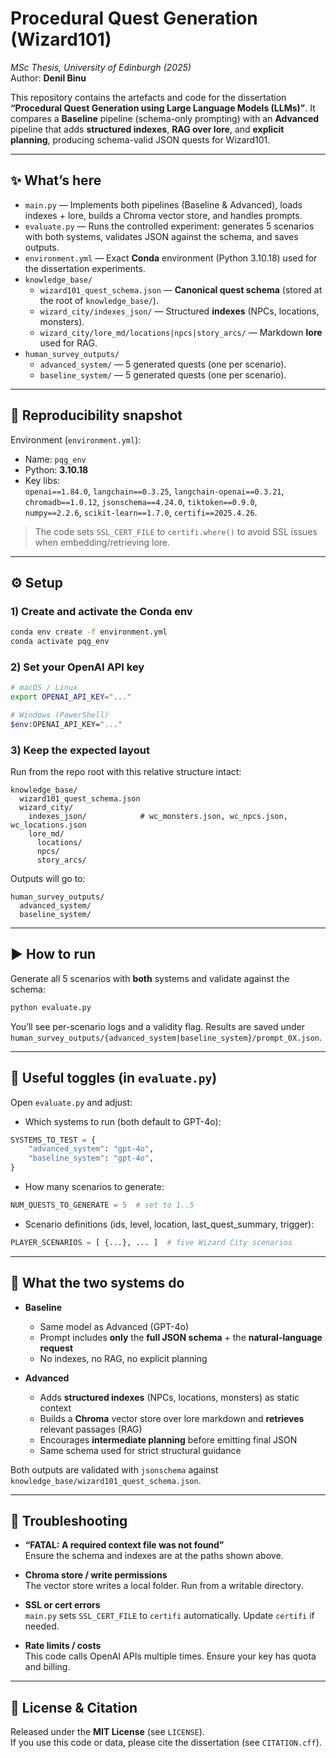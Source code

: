 # Procedural Quest Generation (Wizard101)

*MSc Thesis, University of Edinburgh (2025)*\
Author: **Denil Binu**

This repository contains the artefacts and code for the dissertation **“Procedural Quest Generation using Large Language Models (LLMs)”**. It compares a **Baseline** pipeline (schema-only prompting) with an **Advanced** pipeline that adds **structured indexes**, **RAG over lore**, and **explicit planning**, producing schema-valid JSON quests for Wizard101.

---

## ✨ What’s here

- `main.py` — Implements both pipelines (Baseline & Advanced), loads indexes + lore, builds a Chroma vector store, and handles prompts.
- `evaluate.py` — Runs the controlled experiment: generates 5 scenarios with both systems, validates JSON against the schema, and saves outputs.
- `environment.yml` — Exact **Conda** environment (Python 3.10.18) used for the dissertation experiments.
- `knowledge_base/`
  - `wizard101_quest_schema.json` — **Canonical quest schema** (stored at the root of `knowledge_base/`).
  - `wizard_city/indexes_json/` — Structured **indexes** (NPCs, locations, monsters).
  - `wizard_city/lore_md/locations|npcs|story_arcs/` — Markdown **lore** used for RAG.
- `human_survey_outputs/`
  - `advanced_system/` — 5 generated quests (one per scenario).
  - `baseline_system/` — 5 generated quests (one per scenario).

---

## 🧪 Reproducibility snapshot

Environment (`environment.yml`):

- Name: `pqg_env`
- Python: **3.10.18**
- Key libs:\
  `openai==1.84.0`, `langchain==0.3.25`, `langchain-openai==0.3.21`,\
  `chromadb==1.0.12`, `jsonschema==4.24.0`, `tiktoken==0.9.0`,\
  `numpy==2.2.6`, `scikit-learn==1.7.0`, `certifi==2025.4.26`.

> The code sets `SSL_CERT_FILE` to `certifi.where()` to avoid SSL issues when embedding/retrieving lore.

---

## ⚙️ Setup

### 1) Create and activate the Conda env

```bash
conda env create -f environment.yml
conda activate pqg_env
```

### 2) Set your OpenAI API key

```bash
# macOS / Linux
export OPENAI_API_KEY="..."

# Windows (PowerShell)
$env:OPENAI_API_KEY="..."
```

### 3) Keep the expected layout

Run from the repo root with this relative structure intact:

```
knowledge_base/
  wizard101_quest_schema.json
  wizard_city/
    indexes_json/            # wc_monsters.json, wc_npcs.json, wc_locations.json
    lore_md/
      locations/
      npcs/
      story_arcs/
```

Outputs will go to:

```
human_survey_outputs/
  advanced_system/
  baseline_system/
```

---

## ▶️ How to run

Generate all 5 scenarios with **both** systems and validate against the schema:

```bash
python evaluate.py
```

You’ll see per-scenario logs and a validity flag. Results are saved under `human_survey_outputs/{advanced_system|baseline_system}/prompt_0X.json`.

---

## 🔧 Useful toggles (in `evaluate.py`)

Open `evaluate.py` and adjust:

- Which systems to run (both default to GPT-4o):

```python
SYSTEMS_TO_TEST = {
    "advanced_system": "gpt-4o",
    "baseline_system": "gpt-4o",
}
```

- How many scenarios to generate:

```python
NUM_QUESTS_TO_GENERATE = 5  # set to 1..5
```

- Scenario definitions (ids, level, location, last\_quest\_summary, trigger):

```python
PLAYER_SCENARIOS = [ {...}, ... ]  # five Wizard City scenarios
```

---

## 🧩 What the two systems do

- **Baseline**

  - Same model as Advanced (GPT-4o)
  - Prompt includes **only** the **full JSON schema** + the **natural-language request**
  - No indexes, no RAG, no explicit planning

- **Advanced**

  - Adds **structured indexes** (NPCs, locations, monsters) as static context
  - Builds a **Chroma** vector store over lore markdown and **retrieves** relevant passages (RAG)
  - Encourages **intermediate planning** before emitting final JSON
  - Same schema used for strict structural guidance

Both outputs are validated with `jsonschema` against `knowledge_base/wizard101_quest_schema.json`.

---

## 🧰 Troubleshooting

- **“FATAL: A required context file was not found”**\
  Ensure the schema and indexes are at the paths shown above.

- **Chroma store / write permissions**\
  The vector store writes a local folder. Run from a writable directory.

- **SSL or cert errors**\
  `main.py` sets `SSL_CERT_FILE` to `certifi` automatically. Update `certifi` if needed.

- **Rate limits / costs**\
  This code calls OpenAI APIs multiple times. Ensure your key has quota and billing.

---

## 📝 License & Citation

Released under the **MIT License** (see `LICENSE`).\
If you use this code or data, please cite the dissertation (see `CITATION.cff`).

